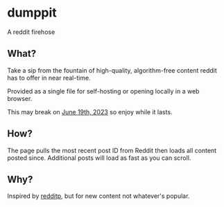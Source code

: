 # dumppit
A reddit firehose
## What?
Take a sip from the fountain of high-quality, algorithm-free content reddit has to offer in near real-time.

Provided as a single file for self-hosting or opening locally in a web browser.

This may break on [June 19th, 2023](https://old.reddit.com/r/reddit/comments/12qwagm/an_update_regarding_reddits_ap) so enjoy while it lasts.
## How?
The page pulls the most recent post ID from Reddit then loads all content posted since. Additional posts will load as fast as you can scroll.
## Why?
Inspired by [redditp](https://redditp.com), but for new content not whatever's popular.
